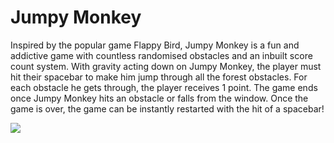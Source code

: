 # Jumpy Monkey
Inspired by the popular game Flappy Bird, Jumpy Monkey is a fun and addictive game with countless randomised obstacles and an inbuilt score count system.
With gravity acting down on Jumpy Monkey, the player must hit their spacebar to make him jump through all the forest obstacles. For each obstacle he gets through, the player receives 1 point.
The game ends once Jumpy Monkey hits an obstacle or falls from the window.
Once the game is over, the game can be instantly restarted with the hit of a spacebar!

![](https://github.com/Albin04Sway/Jumpy-Monkey/blob/main/JumpyMonkey/JumpyMonkey.gif)
